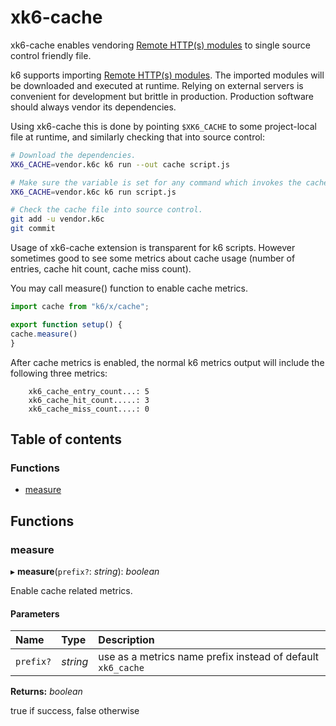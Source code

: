 # xk6-cache

xk6-cache enables vendoring [Remote HTTP(s) modules](https://k6.io/docs/using-k6/modules#remote-http-s-modules) to single source control friendly file.

k6 supports importing [Remote HTTP(s) modules](https://k6.io/docs/using-k6/modules#remote-http-s-modules). The imported modules will be downloaded and executed at runtime. Relying on external servers is convenient for development but brittle in production.
Production software should always vendor its dependencies.

Using xk6-cache this is done by pointing `$XK6_CACHE` to some project-local file at runtime, and similarly checking that into source control:

```bash
# Download the dependencies.
XK6_CACHE=vendor.k6c k6 run --out cache script.js

# Make sure the variable is set for any command which invokes the cache.
XK6_CACHE=vendor.k6c k6 run script.js

# Check the cache file into source control.
git add -u vendor.k6c
git commit
```

Usage of xk6-cache extension is transparent for k6 scripts. However sometimes good to see some metrics about cache usage (number of entries, cache hit count, cache miss count).

You may call measure() function to enable cache metrics.

```JavaScript
import cache from "k6/x/cache";

export function setup() {
cache.measure()
}
```

After cache metrics is enabled, the normal k6 metrics output will include the following three metrics:

```
    xk6_cache_entry_count...: 5
    xk6_cache_hit_count.....: 3
    xk6_cache_miss_count....: 0
```

## Table of contents

### Functions

- [measure](README.md#measure)

## Functions

### measure

▸ **measure**(`prefix?`: *string*): *boolean*

Enable cache related metrics.

#### Parameters

| Name | Type | Description |
| :------ | :------ | :------ |
| `prefix?` | *string* | use as a metrics name prefix instead of default `xk6_cache` |

**Returns:** *boolean*

true if success, false otherwise

